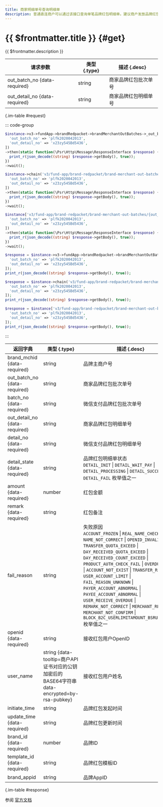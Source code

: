 ```yaml
---
title: 商家明细单号查询明细单
description: 普通直连商户可以通过该接口查询单笔品牌红包明细单。建议商户发放品牌红包后，间隔1分钟以上再调用该接口查单，避免查询失败
---
```


# {{ $frontmatter.title }} {#get}

{{ $frontmatter.description }}

| 请求参数 | 类型 {.type} | 描述 {.desc}
| --- | --- | ---
| out_batch_no {data-required} | string | 商家品牌红包批次单号
| out_detail_no {data-required} | string | 商家品牌红包明细单号

{.im-table #request}

::: code-group

```php [异步纯链式]
$instance->v3->fundApp->brandRedpacket->brandMerchantOutBatches->_out_batch_no_->outDetails->_out_detail_no_->getAsync([
  'out_batch_no' => 'plfk2020042013',
  'out_detail_no' => 'x23zy545Bd5436',
])
->then(static function(\Psr\Http\Message\ResponseInterface $response) {
  print_r(json_decode((string) $response->getBody(), true));
})
->wait();
```

```php [异步声明式]
$instance->chain('v3/fund-app/brand-redpacket/brand-merchant-out-batches/{out_batch_no}/out-details/{out_detail_no}')->getAsync([
  'out_batch_no' => 'plfk2020042013',
  'out_detail_no' => 'x23zy545Bd5436',
])
->then(static function(\Psr\Http\Message\ResponseInterface $response) {
  print_r(json_decode((string) $response->getBody(), true));
})
->wait();
```

```php [异步属性式]
$instance['v3/fund-app/brand-redpacket/brand-merchant-out-batches/{out_batch_no}/out-details/{out_detail_no}']->getAsync([
  'out_batch_no' => 'plfk2020042013',
  'out_detail_no' => 'x23zy545Bd5436',
])
->then(static function(\Psr\Http\Message\ResponseInterface $response) {
  print_r(json_decode((string) $response->getBody(), true));
})
->wait();
```

```php [同步纯链式]
$response = $instance->v3->fundApp->brandRedpacket->brandMerchantOutBatches->_out_batch_no_->outDetails->_out_detail_no_->get([
  'out_batch_no' => 'plfk2020042013',
  'out_detail_no' => 'x23zy545Bd5436',
]);
print_r(json_decode((string) $response->getBody(), true));
```

```php [同步声明式]
$response = $instance->chain('v3/fund-app/brand-redpacket/brand-merchant-out-batches/{out_batch_no}/out-details/{out_detail_no}')->get([
  'out_batch_no' => 'plfk2020042013',
  'out_detail_no' => 'x23zy545Bd5436',
]);
print_r(json_decode((string) $response->getBody(), true));
```

```php [同步属性式]
$response = $instance['v3/fund-app/brand-redpacket/brand-merchant-out-batches/{out_batch_no}/out-details/{out_detail_no}']->get([
  'out_batch_no' => 'plfk2020042013',
  'out_detail_no' => 'x23zy545Bd5436',
]);
print_r(json_decode((string) $response->getBody(), true));
```

:::

| 返回字典 | 类型 {.type} | 描述 {.desc}
| --- | --- | ---
| brand_mchid {data-required} | string | 品牌主商户号
| out_batch_no {data-required} | string | 商家品牌红包批次单号
| batch_no {data-required} | string | 微信支付品牌红包批次单号
| out_detail_no {data-required} | string | 商家品牌红包明细单号
| detail_no {data-required} | string | 微信支付品牌红包明细单号
| detail_state {data-required} | string | 品牌红包明细单状态<br/>`DETAIL_INIT` \| `DETAIL_WAIT_PAY` \| `DETAIL_PROCESSING` \| `DETAIL_SUCCESS` \| `DETAIL_FAIL` 枚举值之一
| amount {data-required} | number | 红包金额
| remark {data-required} | string | 红包备注
| fail_reason | string | 失败原因<br/>`ACCOUNT_FROZEN` \| `REAL_NAME_CHECK_FAIL` \| `NAME_NOT_CORRECT` \| `OPENID_INVALID` \| `TRANSFER_QUOTA_EXCEED` \| `DAY_RECEIVED_QUOTA_EXCEED` \| `DAY_RECEIVED_COUNT_EXCEED` \| `PRODUCT_AUTH_CHECK_FAIL` \| `OVERDUE_CLOSE` \| `ACCOUNT_NOT_EXIST` \| `TRANSFER_RISK` \| `USER_ACCOUNT_LIMIT` \| `FAIL_REASON_UNKNOWN` \| `PAYER_ACCOUNT_ABNORMAL` \| `PAYEE_ACCOUNT_ABNORMAL` \| `USER_RECEIVE_OVERDUE` \| `REMARK_NOT_CORRECT` \| `MERCHANT_REJECT` \| `MERCHANT_NOT_CONFIRM` \| `BLOCK_B2C_USERLIMITAMOUNT_BSRULE_MONTH` 枚举值之一
| openid {data-required} | string | 接收红包用户OpenID
| user_name | string {data-tooltip=商户API证书对应的公钥加密后的BASE64字符串 data-encrypted=by-rsa-pubkey} | 接收红包用户姓名
| initiate_time | string | 品牌红包发起时间
| update_time {data-required} | string | 品牌红包更新时间
| brand_id {data-required} | number | 品牌ID
| template_id {data-required} | string | 品牌红包模板ID
| brand_appid | string | 品牌AppID

{.im-table #response}

参阅 [官方文档](https://pay.weixin.qq.com/doc/v3/merchant/4014310391)
